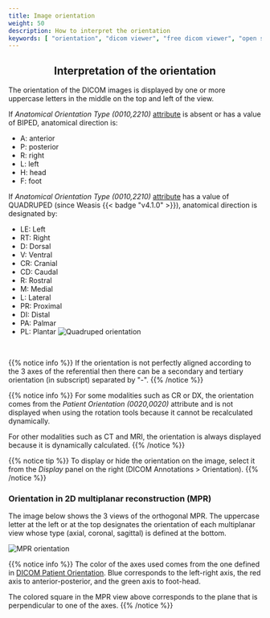 ```yaml
---
title: Image orientation
weight: 50
description: How to interpret the orientation
keywords: [ "orientation", "dicom viewer", "free dicom viewer", "open source dicom viewer" ]
---
```


## <center>Interpretation of the orientation</center>

The orientation of the DICOM images is displayed by one or more uppercase letters in the middle on the top and left of the view.

If _Anatomical Orientation Type (0010,2210)_ [attribute](../tags/) is absent or has a value of BIPED, anatomical direction is:

* A: anterior
* P: posterior
* R: right
* L: left
* H: head
* F: foot

If _Anatomical Orientation Type (0010,2210)_ [attribute](../tags/) has a value of QUADRUPED (since Weasis {{< badge "v4.1.0" >}}), anatomical direction is designated by:
* LE: Left
* RT: Right
* D: Dorsal
* V: Ventral
* CR: Cranial
* CD: Caudal
* R: Rostral
* M: Medial
* L: Lateral
* PR: Proximal
* DI: Distal
* PA: Palmar
* PL: Plantar
![Quadruped orientation](/tuto/quadruped-orientation.jpg?classes=shadow)
<br>

{{% notice info %}}
If the orientation is not perfectly aligned according to the 3 axes of the referential then there can be a secondary and tertiary orientation (in subscript) separated by "-".
{{% /notice %}}

{{% notice info %}}
For some modalities such as CR or DX, the orientation comes from the _Patient Orientation (0020,0020)_ attribute and is not displayed when using the rotation tools because it cannot be recalculated dynamically.

For other modalities such as CT and MRI, the orientation is always displayed because it is dynamically calculated.
{{% /notice %}}

{{% notice tip %}}
To display or hide the orientation on the image, select it from the _Display_ panel on the right (DICOM Annotations > Orientation).
{{% /notice %}}


### Orientation in 2D multiplanar reconstruction (MPR)

The image below shows the 3 views of the orthogonal MPR. The uppercase letter at the left or at the top designates the orientation of each multiplanar view whose type (axial, coronal, sagittal) is defined at the bottom.

![MPR orientation](/tuto/mpr-orientation.jpg?classes=shadow)
<br>

{{% notice info %}}
The color of the axes used comes from the one defined in [DICOM Patient Orientation](https://dicom.nema.org/medical/dicom/current/output/chtml/part17/chapter_A.html). Blue corresponds to the left-right axis, the red axis to anterior-posterior, and the green axis to foot-head.

The colored square in the MPR view above corresponds to the plane that is perpendicular to one of the axes.
{{% /notice %}}


